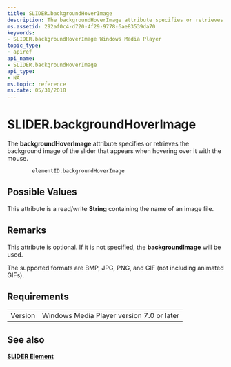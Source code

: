 ```yaml
---
title: SLIDER.backgroundHoverImage
description: The backgroundHoverImage attribute specifies or retrieves the background image of the slider that appears when hovering over it with the mouse.
ms.assetid: 292af0c4-d720-4f29-9778-6ae83539da70
keywords:
- SLIDER.backgroundHoverImage Windows Media Player
topic_type:
- apiref
api_name:
- SLIDER.backgroundHoverImage
api_type:
- NA
ms.topic: reference
ms.date: 05/31/2018
---
```


# SLIDER.backgroundHoverImage

The **backgroundHoverImage** attribute specifies or retrieves the background image of the slider that appears when hovering over it with the mouse.

``` syntax
        elementID.backgroundHoverImage
```

## Possible Values

This attribute is a read/write **String** containing the name of an image file.

## Remarks

This attribute is optional. If it is not specified, the **backgroundImage** will be used.

The supported formats are BMP, JPG, PNG, and GIF (not including animated GIFs).

## Requirements



|                    |                                                      |
|--------------------|------------------------------------------------------|
| Version<br/> | Windows Media Player version 7.0 or later<br/> |



## See also

<dl> <dt>

[**SLIDER Element**](slider-element.md)
</dt> </dl>

 

 





